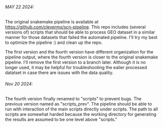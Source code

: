 
###### MAY 22 2024: 
The original snakemake pipeline is available at https://github.com/clevermx/scn-pipeline. This repo includes (several versions of) scripts that should be able to process GEO dataset in a similar manner for those datasets that failed the automated pipeline. I'll try my best to optimize the pipeline :) and clean up the repo.

The first version and the fourth version have different organization for the pipeline output, where the fourth version is closer to the original snakemake pipeline. I'll remove the first version to a branch later. Although it is no longer used, it may be helpful for troubleshooting the ealier processed datatset in case there are issues with the data quality.
###### Nov 20 2024:
The fourth version finally renamed to "scripts" to prevent bugs. The previous version named as "scripts_prev". The pipeline should be able to run with interaction of the main scripts directly under scripts. The path to all scripts are somewhat harded because the working directory for generating the results are assumed to be one level above "scripts."



